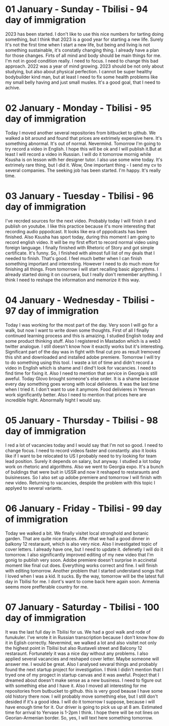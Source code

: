 # 01 January - Sunday - Tbilisi - 94 day of immigration

2023 has been started. I don't like to use this nice numbers for tarting doing something, but I think that 2023 is a good year for starting a new life. Surely It's not the first time when I start a new life, but being and living is not something sustainable, it's constatly changing thing. I already have a plan for those changes. Firts of all mind and body should be main things for me. I'm not in good condition really. I need to focus. I need to change this bad approach. 2022 was a year of mind growing. 2023 should be not only about studying, but also about physical perfection. I cannot be super healthy bodybuilder kind man, but at least I need to fix some health problems like my small belly having and just small musles. It's a good goal, that I need to achive.

# 02 January - Monday - Tbilisi - 95 day of immigration

Today I moved another several repositories from bitbucket to github. We walked a bit around and found that prices are extrimely expensive here. It's something abnormal. It's out of normal. Nevermind. Tomorrow I'm going to try record a video in English. I hope this will be ok and I will publish it.But at least I will record a video in Russian. I will do it tomorrow mornig while Ksusha is on lesson with her designer tutor. I also use some wine today. It's extrimely rare thing, but I did it. Wow, One important thing - I send my cv to several companies. The seeking job has been started. I'm happy. It's really time.

# 03 January - Tuesday - Tbilisi - 96 day of immigration

I've recrded sources for the next video. Probably today I will finish it and publish on youtube. I like this practice because it's more interesting that recording audio pppodcast. It looks like era of pppodcasts has been finished. Also Ksusha has sport today, during this moment I am going to record english video. It will be my first effort to record normal video using foreign language. I finally finished with Rhetoric of Story and got simple certificate. It's funny. So, I finished with almost full list of my deals that I needed to finish. That's good. I feel much better when I can finish something important and interesting. However I need to do much more for finishing all things. From tomorrow I will start recalling basic algorythms. I already started doing it on coursera, but I really don't remember anything. I think I need to reshape the information and memorize it this way.

# 04 January - Wednesday - Tbilisi - 97 day of immigration

Today I was working for the most part of the day. Very soon I will go for a walk, but now I want to write down some thoughts. First of all I finally continued learning process and this is amaizing. I studied English today and some product thinking stuff. Also I registered in Mastadon which is a web3 twitter analogue. I still doesn't know how it exactly works but it's interesting. Significant part of the day was in fight with final cut pro as result Iremoved this shit and downloaded and installed adobe premiere. Tomorrow I will try to do something using this tool. I waste a lot of time and didn't record a video in English which is shame and I dind't look for vacancies. I need to find time for fixing it. Also I need to mention that service in Georgia is still aweful. Today Glovo brought someone's else order. It is a shame because every day something goes wrong with local delivieres. It was the last time when I tried it. I don't want to use it anymore. Food delivieres in Yerevan work significantly better. Also I need to mention that prices here are incredible hight. Abnormally hight I would say.

# 05 January - Thursday - Tbilisi - 98 day of immigration

I red a lot of vacancies today and I would say that I'm not so good. I need to change focus. I need to record videos faster and constantly. also it looks like if I want to be relocated to US I probably need to try looking for team lead position. Surely it depends on salary, but anyway. I studied a lot today work on rhetoric and algorithms. Also we went to Georgia expo. It's a bunch of buldings that were buit in USSR and now it reshaped to restaraunts and buisinesses. So I also set up adobe premiere and tomorrow I will finish with new video. Returning to vacancies, despide the problem with this topic I applyed to several variants.

# 06 January - Friday - Tbilisi - 99 day of immigration

Today we walked a bit. We finally visitet local stronghold and botanic garden. That are quite nice places. Afte rthat we had a good dinner in balkony 12 restaraunt, which is also very nice. Also I investigated topic of cover letters. I already have one, but I need to update it. defenetly I will do it tomorrow. I also significantly improved editing of my new video that I'm gonig to publish very soon. Adobe premiere doesn't surprise in accinetal moment like final cut does. Everything works correct and fine. I will finish with editing tomorrow. Another problem that I started understand songs that I loved when I was a kid. It sucks. By the way, tomorrow will be the latest full day in Tbilisi for me. I dont's want to come back here again soon. Armenia seems more prefferable country for me.

# 07 January - Saturday - Tbilisi - 100 day of immigration

It was the last full day in Tbilisi for us. We had a gool walk and rode of funukuler. I've wrote it in Russian transcription because I don't know how do it in Eglish correctly. Nevermind, we walked a lot and also visitet not only the highest point in Tbilisi but also Rustaveli street and Balcony 12 restaraunt. Fortunately it was a nice day without any problems. I also applied several vacancies and reshaped cover letter. Maybe someone will answer me. I would be great. Also I analysed sevaral things and probably found the next startup project for investigation. I think I didin't mention that I tryed one of my progect in startup canvas and it was aweful. Project that I dreamed about doesn't make sense as a new business. I need to figure out with something else and I have it. Also I moved all interesting for me repositories from butbucket to github. this is very good beause I have some old history there now. I will probably move something else, but I still don't desided if it's a good idea. I will do it tomorrow I suppose, because i will have enough time for it. Our driver is going to pick us up at 8 am. Estimated time for arrival to Yervase is 1-2pm I think. I hope there will be not lines on Georian-Armenian border. So, yes, I will text here something tomorrow.